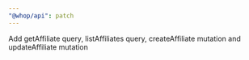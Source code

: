 ```yaml
---
"@whop/api": patch
---
```


Add getAffiliate query, listAffiliates query, createAffiliate mutation and updateAffiliate mutation
